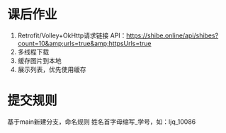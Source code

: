 # 课后作业
1. Retrofit/Volley+OkHttp请求链接 
  API：https://shibe.online/api/shibes?count=10&amp;urls=true&amp;httpsUrls=true 
2. 多线程下载
3. 缓存图片到本地 
4. 展示列表，优先使用缓存


# 提交规则

基于main新建分支，命名规则 姓名首字母缩写_学号，如：ljq_10086
